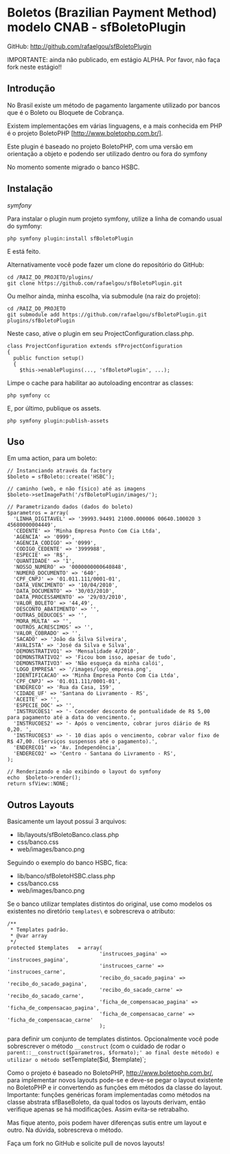 # Boletos (Brazilian Payment Method) modelo CNAB - sfBoletoPlugin

GitHub: <http://github.com/rafaelgou/sfBoletoPlugin>

IMPORTANTE: ainda não publicado, em estágio ALPHA. Por favor, não faça fork neste estágio!!

## Introdução

No Brasil existe um método de pagamento largamente utilizado por bancos que é o Boleto ou Bloquete de Cobrança.

Existem implementações em várias linguagens, e a mais conhecida em PHP é o projeto BoletoPHP [http://www.boletophp.com.br/].

Este plugin é baseado no projeto BoletoPHP, com uma versão em orientação a objeto e podendo ser utilizado dentro ou fora do symfony

No momento somente migrado o banco HSBC.

## Instalação

*symfony*

Para instalar o plugin num projeto symfony, utilize a linha de comando usual do symfony:

    php symfony plugin:install sfBoletoPlugin

E está feito.

Alternativamente você pode fazer um clone do repositório do GitHub:

    cd /RAIZ_DO_PROJETO/plugins/
    git clone https://github.com/rafaelgou/sfBoletoPlugin.git

Ou melhor ainda, minha escolha, via submodule (na raiz do projeto):

    cd /RAIZ_DO_PROJETO
    git submodule add https://github.com/rafaelgou/sfBoletoPlugin.git plugins/sfBoletoPlugin

Neste caso, ative o plugin em seu ProjectConfiguration.class.php.

    class ProjectConfiguration extends sfProjectConfiguration
    {
      public function setup()
      {
        $this->enablePlugins(..., 'sfBoletoPlugin', ...);

Limpe o cache para habilitar ao autoloading encontrar as classes:

    php symfony cc

E, por último, publique os assets.

    php symfony plugin:publish-assets

## Uso

Em uma action, para um boleto:

    // Instanciando através da factory
    $boleto = sfBoleto::create('HSBC');

    // caminho (web, e não físico) até as imagens
    $boleto->setImagePath('/sfBoletoPlugin/images/');

    // Parametrizando dados (dados do boleto)
    $parametros = array(
      'LINHA_DIGITAVEL' => '39993.94491 21000.000006 00640.100020 3 45680000004449',
      'CEDENTE' => 'Minha Empresa Ponto Com Cia Ltda',
      'AGENCIA' => '0999',
      'AGENCIA_CODIGO' => '0999',
      'CODIGO_CEDENTE' => '3999988',
      'ESPECIE' => 'R$',
      'QUANTIDADE' => '1',
      'NOSSO_NUMERO' => '0000000000640848',
      'NUMERO_DOCUMENTO' => '640',
      'CPF_CNPJ' => '01.011.111/0001-01',
      'DATA_VENCIMENTO' => '10/04/2010',
      'DATA_DOCUMENTO' => '30/03/2010',
      'DATA_PROCESSAMENTO' => '29/03/2010',
      'VALOR_BOLETO' => '44,49',
      'DESCONTO_ABATIMENTO' => '',
      'OUTRAS_DEDUCOES' => '',
      'MORA_MULTA' => '',
      'OUTROS_ACRESCIMOS' => '',
      'VALOR_COBRADO' => '',
      'SACADO' => 'João da Silva Silveira',
      'AVALISTA' => 'José da Silva e Silva',
      'DEMONSTRATIVO1' => 'Mensalidade 4/2010',
      'DEMONSTRATIVO2' => 'Ficou bom isso, apesar de tudo',
      'DEMONSTRATIVO3' => 'Não esqueça da minha calói',
      'LOGO_EMPRESA' => '/images/logo_empresa.png',
      'IDENTIFICACAO' => 'Minha Empresa Ponto Com Cia Ltda',
      'CPF_CNPJ' => '01.011.111/0001-01',
      'ENDERECO' => 'Rua da Casa, 159',
      'CIDADE_UF' => 'Santana do Livramento - RS',
      'ACEITE' => '',
      'ESPECIE_DOC' => '',
      'INSTRUCOES1' => '- Conceder desconto de pontualidade de R$ 5,00 para pagamento até a data do vencimento.',
      'INSTRUCOES2' => '- Após o vencimento, cobrar juros diário de R$ 0,20. ',
      'INSTRUCOES3' => '- 10 dias após o vencimento, cobrar valor fixo de R$ 47,00. (Serviços suspensos até o pagamento).',
      'ENDERECO1' => 'Av. Independência',
      'ENDERECO2' => 'Centro - Santana do Livramento - RS',
    );

    // Renderizando e não exibindo o layout do symfony
    echo  $boleto->render();
    return sfView::NONE;


## Outros Layouts

Basicamente um layout possui 3 arquivos:

- lib/layouts/sfBoletoBanco.class.php
- css/banco.css
- web/images/banco.png

Seguindo o exemplo do banco HSBC, fica:

- lib/banco/sfBoletoHSBC.class.php
- css/banco.css
- web/images/banco.png

Se o banco utilizar templates distintos do original, use como modelos os existentes no diretório `templates\`
e sobrescreva o atributo:

    /**
     * Templates padrão.
     * @var array
     */
    protected $templates   = array(
                                  'instrucoes_pagina' => 'instrucoes_pagina',
                                  'instrucoes_carne' => 'instrucoes_carne',
                                  'recibo_do_sacado_pagina' => 'recibo_do_sacado_pagina',
                                  'recibo_do_sacado_carne' => 'recibo_do_sacado_carne',
                                  'ficha_de_compensacao_pagina' => 'ficha_de_compensacao_pagina',
                                  'ficha_de_compensacao_carne' => 'ficha_de_compensacao_carne'
                                  );

para definir um conjunto de templates distintos. Opcionalmente você pode sobrescrever o método
`__construct` (com o cuidado de rodar o `parent::__construct($parametros, $formato);' ao final
deste método) e utilizar o método `setTemplate($id, $template)`;


Como o projeto é baseado no BoletoPHP, <http://www.boletophp.com.br/>, para implementar novos layouts
pode-se e deve-se pegar o layout existente no BoletoPHP e ir convertendo as funções em métodos da classe
do layout. Importante: funções genéricas foram implementadas como métodos na classe abstrata sfBaseBoleto,
da qual todos os layouts derivam, então verifique apenas se há modificações. Assim evita-se retrabalho.

Mas fique atento, pois podem haver diferenças sutis entre um layout e outro. Na dúvida, sobrescreva o
método.

Faça um fork no GitHub e solicite pull de novos layouts!